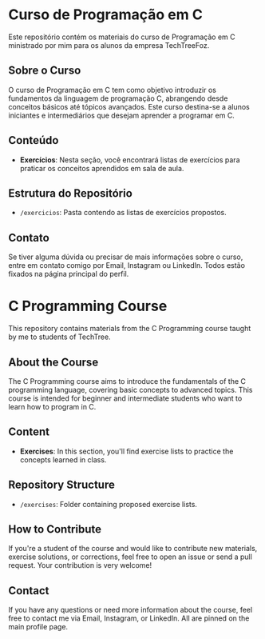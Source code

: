 # Curso de Programação em C

Este repositório contém os materiais do curso de Programação em C ministrado por mim para os alunos da empresa TechTreeFoz.

## Sobre o Curso

O curso de Programação em C tem como objetivo introduzir os fundamentos da linguagem de programação C, abrangendo desde conceitos básicos até tópicos avançados. Este curso destina-se a alunos iniciantes e intermediários que desejam aprender a programar em C.

## Conteúdo

- **Exercícios**: Nesta seção, você encontrará listas de exercícios para praticar os conceitos aprendidos em sala de aula.

## Estrutura do Repositório

- `/exercicios`: Pasta contendo as listas de exercícios propostos.

## Contato

Se tiver alguma dúvida ou precisar de mais informações sobre o curso, entre em contato comigo por Email, Instagram ou LinkedIn. Todos estão fixados na página principal do perfil.

##

# C Programming Course

This repository contains materials from the C Programming course taught by me to students of TechTree.

## About the Course

The C Programming course aims to introduce the fundamentals of the C programming language, covering basic concepts to advanced topics. This course is intended for beginner and intermediate students who want to learn how to program in C.

## Content

- **Exercises**: In this section, you'll find exercise lists to practice the concepts learned in class.

## Repository Structure

- `/exercises`: Folder containing proposed exercise lists.

## How to Contribute

If you're a student of the course and would like to contribute new materials, exercise solutions, or corrections, feel free to open an issue or send a pull request. Your contribution is very welcome!

## Contact

If you have any questions or need more information about the course, feel free to contact me via Email, Instagram, or LinkedIn. All are pinned on the main profile page.

